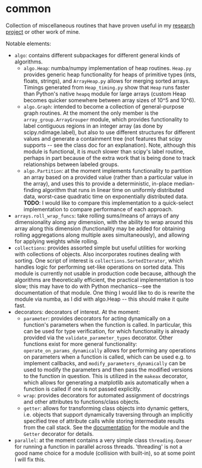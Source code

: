 # common

Collection of miscellaneous routines that have proven useful in my [research project](https://github.com/Eli-mas/ResearchProject-RamPressure-EM-JK) or other work of mine.

Notable elements:
* `algo`: contains different subpackages for different general kinds of algorithms.
	- `algo.Heap`: numba/numpy implementation of heap routines. `Heap.py` provides generic heap functionality for heaps of primitive types (ints, floats, strings), and `ArrayHeap.py` allows for merging sorted arrays. Timings generated from `Heap_timing.py` show that `Heap` runs faster than Python's native `heapq` module for large arrays (custom Heap becomes quicker somewhere between array sizes of 10^5 and 10^6).
	- `algo.Graph`: intended to become a collection of general-purpose graph routines. At the moment the only member is the `array_group.ArrayGrouper` module, which provides functionality to label contiguous regions in an integer array (as done by scipy.ndimage.label), but also to use different structures for different values and generate a containment tree (not features that scipy supports -- see the class doc for an explanation). Note, although this module is functional, it is *much* slower than scipy's label routine, perhaps in part because of the extra work that is being done to track relationships between labeled groups.
	- `algo.Partition`: at the moment implements functionality to partition an array based on a provided value (rather than a particular value in the array), and uses this to provide a deterministic, in-place median-finding algorithm that runs in linear time on uniformly distributed data, worst-case quadratic time on exponentially distributed data. **TODO**: I would like to compare this implementation to a quick-select implementation to compare performance of each approach.
* `arrays.roll_wrap_funcs`: take rolling sums/means of arrays of any dimensionality along any dimension, with the ability to wrap around this array along this dimension (functionality may be added for obtaining rolling aggregations along multiple axes simultaneously), and allowing for applying weights while rolling.
* `collections`: provides assorted simple but useful utilities for working with collections of objects. Also incorporates routines dealing with sorting. One script of interest is `collections.SortedIterator`, which handles logic for performing set-like operations on sorted data. This module is currently not usable in production code because, although the algorithms are theoretically efficient, the practical implementation is too slow; this may have to do with Python mechanics--see the documentation of that module. One thing I would like to do is rewrite the module via numba, as I did with algo.Heap -- this should make it quite fast.
* decorators: decorators of interest. At the moment:
    - `parameter`: provides decorators for acting dynamically on a function's parameters when the function is called. In particular, this can be used for type verification, for which functionality is already provided via the `validate_parameter_types` decorator. Other functions exist for more general functionality: `operate_on_params_dynamically` allows for performing any operations on parameters when a function is called, which can be used e.g. to implement callbacks, and `modify_parameters_dynamically` can be used to modify the parameters and then pass the modified versions to the function in question. This is utilized in the `makeax` decorator, which allows for generating a matplotlib axis automatically when a function is called if one is not passed explicitly.
    - `wrap`: provides decorators for automated assignment of docstrings and other attributes to functions/class objects.
    - `getter`: allows for transforming class objects into dynamic getters, i.e. objects that support dynamically traversing through an implicitly specified tree of attribute calls while storing intermediate results from the call stack. See the [documentation](https://github.com/Eli-mas/common/blob/master/decorators/getter.py) for the module and the `Getter` decorator for details.
* `parallel`: at the moment contains a very simple class `threading.Queuer` for running a function in parallel across threads. 'threading' is not a good name choice for a module (collision with built-in), so at some point I will fix this.